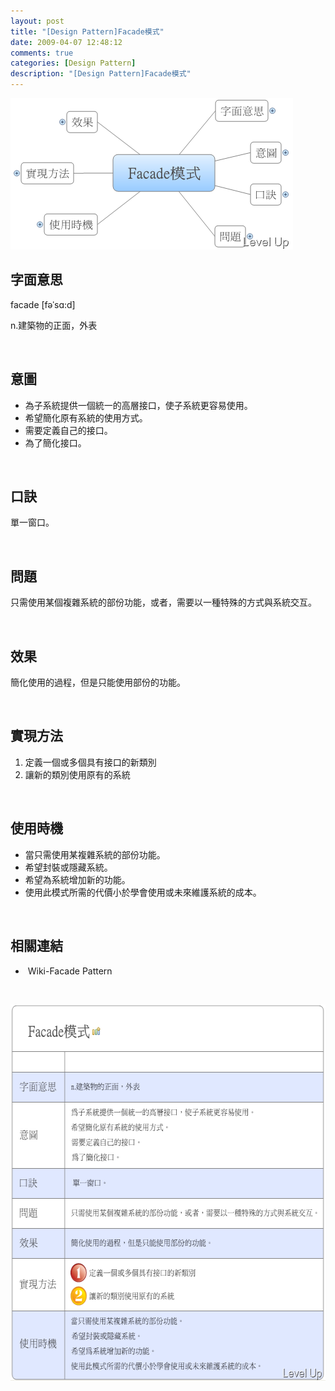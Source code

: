 ```yaml
---
layout: post
title: "[Design Pattern]Facade模式"
date: 2009-04-07 12:48:12
comments: true
categories: [Design Pattern]
description: "[Design Pattern]Facade模式"
---
```

<p>
	<img alt="image" border="0" height="242" src="\images\posts\7897\image_thumb_1.png" style="border-right-width: 0px; border-top-width: 0px; border-bottom-width: 0px; border-left-width: 0px" width="452" /></p>
<h2>
	字面意思</h2>
<p>
	facade [fəˈsɑ:d]</p>
<p>
	n.建築物的正面，外表</p>
<p>
	 </p>
<h2>
	意圖</h2>
<ul>
	<li>
		為子系統提供一個統一的高層接口，使子系統更容易使用。</li>
	<li>
		希望簡化原有系統的使用方式。</li>
	<li>
		需要定義自己的接口。</li>
	<li>
		為了簡化接口。</li>
</ul>
<p>
	 </p>
<h2>
	口訣</h2>
<p>
	單一窗口。</p>
<p>
	 </p>
<h2>
	問題</h2>
<p>
	只需使用某個複雜系統的部份功能，或者，需要以一種特殊的方式與系統交互。</p>
<p>
	 </p>
<h2>
	效果</h2>
<p>
	簡化使用的過程，但是只能使用部份的功能。</p>
<p>
	 </p>
<h2>
	實現方法</h2>
<ol>
	<li>
		定義一個或多個具有接口的新類別</li>
	<li>
		讓新的類別使用原有的系統</li>
</ol>
<p>
	 </p>
<h2>
	使用時機</h2>
<ul>
	<li>
		當只需使用某複雜系統的部份功能。</li>
	<li>
		希望封裝或隱藏系統。</li>
	<li>
		希望為系統增加新的功能。</li>
	<li>
		使用此模式所需的代價小於學會使用或未來維護系統的成本。</li>
</ul>
<p>
	 </p>
<h2>
	相關連結</h2>
<ul>
	<li>
		 Wiki-Facade Pattern</li>
</ul>
<p>
	 </p>
<p>
	<img alt="image" border="0" height="602" src="\images\posts\7897\image_thumb_3.png" style="border-right-width: 0px; border-top-width: 0px; border-bottom-width: 0px; border-left-width: 0px" width="593" /></p>
